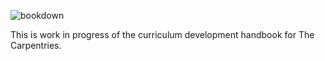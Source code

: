 ![bookdown](https://github.com/carpentries/curriculum-development/workflows/bookdown/badge.svg)

This is work in progress of the curriculum development handbook for The Carpentries.
